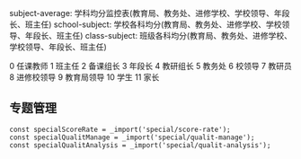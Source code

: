 subject-average: 学科均分监控表(教育局、教务处、进修学校、学校领导、年段长、班主任)
school-subject: 学校各科均分(教育局、教务处、进修学校、学校领导、年段长、班主任)
class-subject: 班级各科均分(教育局、教务处、进修学校、学校领导、年段长、班主任)

0 任课教师 1 班主任 2 备课组长 3 年段长 4 教研组长 5 教务处 6 校领导 7 教研员 8 进修校领导 9 教育局领导 10 学生 11 家长

## 专题管理
	const specialScoreRate = _import('special/score-rate');
	const specialQualitManage = _import('special/qualit-manage');
	const specialQualitAnalysis = _import('special/qualit-analysis');